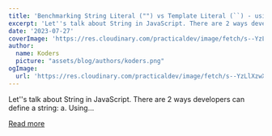 ```yaml
---
title: 'Benchmarking String Literal ("") vs Template Literal (``) - using Performance.now()'
excerpt: 'Let''s talk about String in JavaScript. There are 2 ways developers can define a string:  a. Using...'
date: '2023-07-27'
coverImage: 'https://res.cloudinary.com/practicaldev/image/fetch/s--YzLlXzwX--/c_imagga_scale,f_auto,fl_progressive,h_420,q_auto,w_1000/https://dev-to-uploads.s3.amazonaws.com/uploads/articles/eht7bgs0rs3z00zz3dtv.png'
author:
  name: Koders
  picture: "assets/blog/authors/koders.png"
ogImage:
  url: 'https://res.cloudinary.com/practicaldev/image/fetch/s--YzLlXzwX--/c_imagga_scale,f_auto,fl_progressive,h_420,q_auto,w_1000/https://dev-to-uploads.s3.amazonaws.com/uploads/articles/eht7bgs0rs3z00zz3dtv.png'
---
```


Let''s talk about String in JavaScript. There are 2 ways developers can define a string:  a. Using...

[Read more](https://dev.to/maafaishal/benchmarking-string-literal-vs-template-literal-using-performancenow-49gh)
